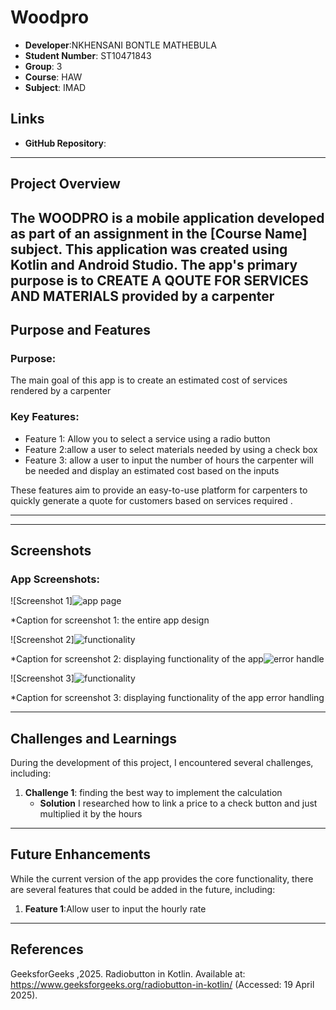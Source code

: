 # Woodpro
- **Developer**:NKHENSANI BONTLE MATHEBULA
- **Student Number**: ST10471843
- **Group**: 3
- **Course**: HAW
- **Subject**: IMAD

## Links
- **GitHub Repository**: 


---

## Project Overview

The **WOODPRO** is a mobile application developed as part of an assignment in the [Course Name] subject. This application was created using **Kotlin** and **Android Studio**. The app's primary purpose is to CREATE A QOUTE FOR SERVICES AND MATERIALS provided by a carpenter
---

## Purpose and Features

### Purpose:
The main goal of this app is to create an estimated cost of services rendered by a carpenter

### Key Features:
- Feature 1: Allow you to select a service using a radio button
- Feature 2:allow a user to select materials needed by using a check box
- Feature 3: allow a user to input the number of hours the carpenter will be needed and display an estimated cost based on the inputs

These features aim to provide an easy-to-use platform for carpenters to quickly generate a quote for customers based on services required .

---

---
## Screenshots

### App Screenshots:
![Screenshot 1]![app page](https://github.com/user-attachments/assets/bed9ccf2-eb3e-4d31-b580-5ed278f46584)

*Caption for screenshot 1: the entire app design

![Screenshot 2]![functionality](https://github.com/user-attachments/assets/9bb36948-b563-4533-9c10-13deca0c56ee)

*Caption for screenshot 2: displaying functionality of the app![error handle](https://github.com/user-attachments/assets/85484ecd-567e-4aab-9e39-6e2af61269e3)


![Screenshot 3]![functionality](https://github.com/user-attachments/assets/5c68717e-ad6d-4143-8cf9-35e36124184f)

*Caption for screenshot 3: displaying functionality of the app error handling

---

## Challenges and Learnings

During the development of this project, I encountered several challenges, including:

1. **Challenge 1**: finding the best way to implement the calculation
   - **Solution** I researched how to link a price to a check button and just multiplied it by the hours
---

## Future Enhancements

While the current version of the app provides the core functionality, there are several features that could be added in the future, including:

1. **Feature 1**:Allow user to input the hourly rate

---

## References

GeeksforGeeks ,2025. Radiobutton in Kotlin. Available at: https://www.geeksforgeeks.org/radiobutton-in-kotlin/ (Accessed: 19 April 2025). 
